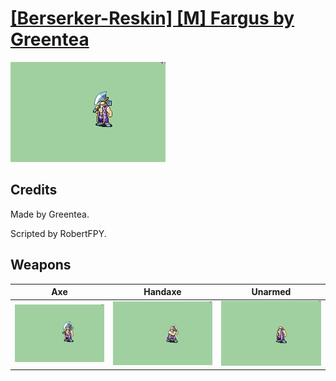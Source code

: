 # [\[Berserker-Reskin\] \[M\] Fargus by Greentea](./)

<img src="./3.%20Axe/Axe_000.png" alt="[Berserker-Reskin] [M] Fargus by Greentea standing" />

## Credits

Made by Greentea.

Scripted by RobertFPY.

## Weapons


|Axe |Handaxe |Unarmed |
|  :---: | :---: | :---: |
| <img alt="Axe animation" src="./3.%20Axe/Axe.gif" /> | <img alt="Handaxe animation" src="./4.%20Handaxe/Handaxe.gif" /> | <img alt="Unarmed animation" src="./8.%20Unarmed/Unarmed.gif" /> |
